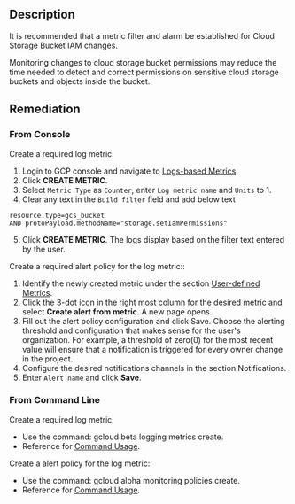 ## Description

It is recommended that a metric filter and alarm be established for Cloud Storage Bucket IAM changes.

Monitoring changes to cloud storage bucket permissions may reduce the time needed to detect and correct permissions on sensitive cloud storage buckets and objects inside the bucket.

## Remediation

### From Console

Create a required log metric:

1. Login to GCP console and navigate to [Logs-based Metrics](https://console.cloud.google.com/logs/metrics).
2. Click **CREATE METRIC**.
3. Select `Metric Type` as `Counter`, enter `Log metric name` and `Units` to 1.
4. Clear any text in the `Build filter` field and add below text
```
resource.type=gcs_bucket
AND protoPayload.methodName="storage.setIamPermissions"
```
5. Click **CREATE METRIC**. The logs display based on the filter text entered by the user.

Create a required alert policy for the log metric::

1. Identify the newly created metric under the section [User-defined Metrics](https://console.cloud.google.com/logs/metrics).
2. Click the 3-dot icon in the right most column for the desired metric and select **Create alert from metric**. A new page opens.
3. Fill out the alert policy configuration and click Save. Choose the alerting threshold and configuration that makes sense for the user's organization. For example, a threshold of zero(0) for the most recent value will ensure that a notification is triggered for every owner change in the project.
4. Configure the desired notifications channels in the section Notifications.
5. Enter `Alert name` and click **Save**.

### From Command Line

Create a required log metric:
   - Use the command: gcloud beta logging metrics create.
   - Reference for [Command Usage](https://cloud.google.com/sdk/gcloud/reference/beta/logging/metrics/create).

Create a alert policy for the log metric:
   - Use the command: gcloud alpha monitoring policies create.
   - Reference for [Command Usage](https://cloud.google.com/sdk/gcloud/reference/alpha/monitoring/policies/create).
